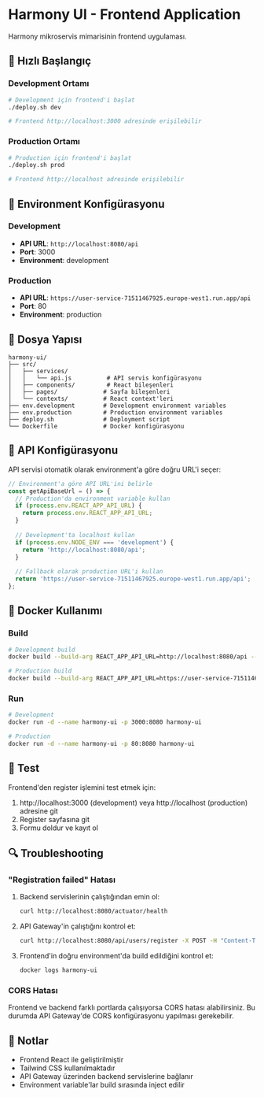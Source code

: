 # Harmony UI - Frontend Application

Harmony mikroservis mimarisinin frontend uygulaması.

## 🚀 Hızlı Başlangıç

### Development Ortamı

```bash
# Development için frontend'i başlat
./deploy.sh dev

# Frontend http://localhost:3000 adresinde erişilebilir
```

### Production Ortamı

```bash
# Production için frontend'i başlat
./deploy.sh prod

# Frontend http://localhost adresinde erişilebilir
```

## 🔧 Environment Konfigürasyonu

### Development
- **API URL**: `http://localhost:8080/api`
- **Port**: 3000
- **Environment**: development

### Production
- **API URL**: `https://user-service-71511467925.europe-west1.run.app/api`
- **Port**: 80
- **Environment**: production

## 📁 Dosya Yapısı

```
harmony-ui/
├── src/
│   ├── services/
│   │   └── api.js          # API servis konfigürasyonu
│   ├── components/         # React bileşenleri
│   ├── pages/             # Sayfa bileşenleri
│   └── contexts/          # React context'leri
├── env.development        # Development environment variables
├── env.production         # Production environment variables
├── deploy.sh              # Deployment script
└── Dockerfile             # Docker konfigürasyonu
```

## 🔄 API Konfigürasyonu

API servisi otomatik olarak environment'a göre doğru URL'i seçer:

```javascript
// Environment'a göre API URL'ini belirle
const getApiBaseUrl = () => {
  // Production'da environment variable kullan
  if (process.env.REACT_APP_API_URL) {
    return process.env.REACT_APP_API_URL;
  }
  
  // Development'ta localhost kullan
  if (process.env.NODE_ENV === 'development') {
    return 'http://localhost:8080/api';
  }
  
  // Fallback olarak production URL'i kullan
  return 'https://user-service-71511467925.europe-west1.run.app/api';
};
```

## 🐳 Docker Kullanımı

### Build

```bash
# Development build
docker build --build-arg REACT_APP_API_URL=http://localhost:8080/api --build-arg REACT_APP_ENVIRONMENT=development -t harmony-ui .

# Production build
docker build --build-arg REACT_APP_API_URL=https://user-service-71511467925.europe-west1.run.app/api --build-arg REACT_APP_ENVIRONMENT=production -t harmony-ui .
```

### Run

```bash
# Development
docker run -d --name harmony-ui -p 3000:8080 harmony-ui

# Production
docker run -d --name harmony-ui -p 80:8080 harmony-ui
```

## 🧪 Test

Frontend'den register işlemini test etmek için:

1. http://localhost:3000 (development) veya http://localhost (production) adresine git
2. Register sayfasına git
3. Formu doldur ve kayıt ol

## 🔍 Troubleshooting

### "Registration failed" Hatası

1. Backend servislerinin çalıştığından emin ol:
   ```bash
   curl http://localhost:8080/actuator/health
   ```

2. API Gateway'in çalıştığını kontrol et:
   ```bash
   curl http://localhost:8080/api/users/register -X POST -H "Content-Type: application/json" -d '{"username":"test","email":"test@test.com","password":"password","firstName":"Test","lastName":"User"}'
   ```

3. Frontend'in doğru environment'da build edildiğini kontrol et:
   ```bash
   docker logs harmony-ui
   ```

### CORS Hatası

Frontend ve backend farklı portlarda çalışıyorsa CORS hatası alabilirsiniz. Bu durumda API Gateway'de CORS konfigürasyonu yapılması gerekebilir.

## 📝 Notlar

- Frontend React ile geliştirilmiştir
- Tailwind CSS kullanılmaktadır
- API Gateway üzerinden backend servislerine bağlanır
- Environment variable'lar build sırasında inject edilir 
